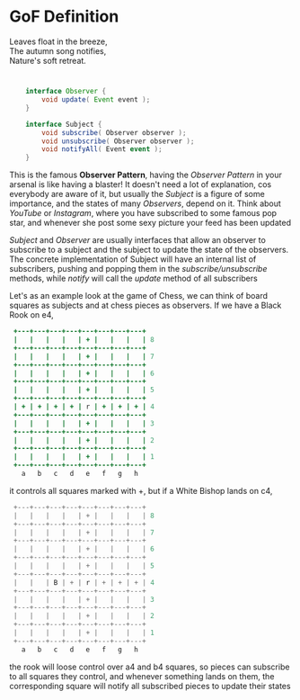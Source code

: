 # GoF Definition
Leaves float in the breeze,  
The autumn song notifies,  
Nature's soft retreat.  
#
```java
    interface Observer {
        void update( Event event );
    }
```
```c#
    interface Subject {
        void subscribe( Observer observer );
        void unsubscribe( Observer observer );
        void notifyAll( Event event );
    }
```
This is the famous **Observer Pattern**, having the *Observer
Pattern* in your arsenal is like having a blaster! It doesn't need
a lot of explanation, cos everybody are aware of it, but usually
the *Subject* is a figure of some importance, and the states of
many *Observers*, depend on it. Think about *YouTube* or *Instagram*,
where you have subscribed to some famous pop star, and whenever she
post some sexy picture your feed has been updated

*Subject* and *Observer* are usually interfaces that allow an
observer to subscribe to a subject and the subject to update the
state of the observers. The concrete implementation of Subject
will have an internal list of subscribers, pushing and popping
them in the *subscribe/unsubscribe* methods, while *notify*
will call the *update* method of all subscribers

Let's as an example look at the game of Chess, we can think of board
squares as subjects and at chess pieces as observers. If we have a
Black Rook on e4,
```ruby
 +---+---+---+---+---+---+---+---+
 |   |   |   |   | + |   |   |   | 8
 +---+---+---+---+---+---+---+---+
 |   |   |   |   | + |   |   |   | 7 
 +---+---+---+---+---+---+---+---+
 |   |   |   |   | + |   |   |   | 6
 +---+---+---+---+---+---+---+---+
 |   |   |   |   | + |   |   |   | 5
 +---+---+---+---+---+---+---+---+
 | + | + | + | + | r | + | + | + | 4
 +---+---+---+---+---+---+---+---+
 |   |   |   |   | + |   |   |   | 3
 +---+---+---+---+---+---+---+---+
 |   |   |   |   | + |   |   |   | 2
 +---+---+---+---+---+---+---+---+
 |   |   |   |   | + |   |   |   | 1
 +---+---+---+---+---+---+---+---+
   a   b   c   d   e   f   g   h
 ```

it controls all squares marked with +, but if a White Bishop lands
on c4,

```c++
 +---+---+---+---+---+---+---+---+
 |   |   |   |   | + |   |   |   | 8
 +---+---+---+---+---+---+---+---+
 |   |   |   |   | + |   |   |   | 7 
 +---+---+---+---+---+---+---+---+
 |   |   |   |   | + |   |   |   | 6
 +---+---+---+---+---+---+---+---+
 |   |   |   |   | + |   |   |   | 5
 +---+---+---+---+---+---+---+---+
 |   |   | B | + | r | + | + | + | 4
 +---+---+---+---+---+---+---+---+
 |   |   |   |   | + |   |   |   | 3
 +---+---+---+---+---+---+---+---+
 |   |   |   |   | + |   |   |   | 2
 +---+---+---+---+---+---+---+---+
 |   |   |   |   | + |   |   |   | 1
 +---+---+---+---+---+---+---+---+
   a   b   c   d   e   f   g   h
 ```

the rook will loose control over a4 and b4 squares, so pieces can
subscribe to all squares they control, and whenever something lands
on them, the corresponding square will notify all subscribed pieces
to update their states


